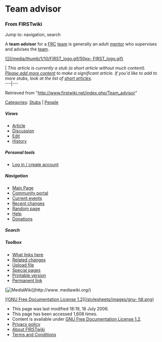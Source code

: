 # Team advisor

### From FIRSTwiki

Jump to: navigation, search

A **team advisor** for a [FRC](/index.php/FIRST_Robotics_Competition "FIRST
Robotics Competition" ) [team](/index.php/FIRST_Robotics_team "FIRST Robotics
team" ) is generally an adult [mentor](/index.php/Mentor "Mentor" ) who
supervises and advises the [team](/index.php/Team "Team" ).

[![](/media/thumb/1/10/FIRST_logo.gif/50px-
FIRST_logo.gif)](/index.php/Image:FIRST_logo.gif "" )

|  _This article is currently a stub (a short article without much content).
[Please add more
content](http://www.firstwiki.net/index.php?title=Team_advisor&action=edit
"http://www.firstwiki.net/index.php?title=Team_advisor&action=edit" ) to make
a significant article. If you'd like to add to more stubs, look at the list of
[short articles](/index.php/Special:Shortpages "Special:Shortpages" )._  
---|---  
  
Retrieved from "<http://www.firstwiki.net/index.php/Team_advisor>"

[Categories](/index.php?title=Special:Categories&article=Team_advisor
"Special:Categories" ): [Stubs](/index.php/Category:Stubs "Category:Stubs" ) |
[People](/index.php/Category:People "Category:People" )

##### Views

  * [Article](/index.php/Team_advisor)
  * [Discussion](/index.php/Talk:Team_advisor)
  * [Edit](/index.php?title=Team_advisor&action=edit)
  * [History](/index.php?title=Team_advisor&action=history)

##### Personal tools

  * [Log in / create account](/index.php?title=Special:Userlogin&returnto=Team_advisor)

[](/index.php/Main_Page "Main Page" )

##### Navigation

  * [Main Page](/index.php/Main_Page)
  * [Community portal](/index.php/FIRSTwiki:Community_portal)
  * [Current events](/index.php/Current_events)
  * [Recent changes](/index.php/Special:Recentchanges)
  * [Random page](/index.php/Special:Random)
  * [Help](/index.php/Help:Contents)
  * [Donations](/index.php/FIRSTwiki:Site_support)

##### Search



##### Toolbox

  * [What links here](/index.php/Special:Whatlinkshere/Team_advisor)
  * [Related changes](/index.php/Special:Recentchangeslinked/Team_advisor)
  * [Upload file](/index.php/Special:Upload)
  * [Special pages](/index.php/Special:Specialpages)
  * [Printable version](/index.php?title=Team_advisor&printable=yes)
  * [Permanent link](/index.php?title=Team_advisor&oldid=49154)

[![MediaWiki](/skins/common/images/poweredby_mediawiki_88x31.png)](http://www.
mediawiki.org/)

[![GNU Free Documentation License 1.2](/stylesheets/images/gnu-
fdl.png)](http://www.gnu.org/copyleft/fdl.html)

  * This page was last modified 18:19, 18 July 2006.
  * This page has been accessed 1,608 times.
  * Content is available under [GNU Free Documentation License 1.2](http://www.gnu.org/copyleft/fdl.html "http://www.gnu.org/copyleft/fdl.html" ).
  * [Privacy policy](/index.php/FIRSTwiki:Privacy_policy "FIRSTwiki:Privacy policy" )
  * [About FIRSTwiki](/index.php/FIRSTwiki:About "FIRSTwiki:About" )
  * [Terms and Conditions](/index.php/FIRSTwiki:Terms_and_conditions "FIRSTwiki:Terms and conditions" )

